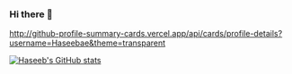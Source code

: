 ### Hi there 👋

http://github-profile-summary-cards.vercel.app/api/cards/profile-details?username=Haseebae&theme=transparent

[![Haseeb's GitHub stats](https://github-readme-stats.vercel.app/api?username=Haseebae)](https://github.com/anuraghazra/github-readme-stats)
<!--
**Haseebae/Haseebae** is a ✨ _special_ ✨ repository because its `README.md` (this file) appears on your GitHub profile.

Here are some ideas to get you started:

- 🔭 I’m currently working on ...
- 🌱 I’m currently learning ...
- 👯 I’m looking to collaborate on ...
- 🤔 I’m looking for help with ...
- 💬 Ask me about ...
- 📫 How to reach me: ...
- 😄 Pronouns: ...
- ⚡ Fun fact: ...
-->
